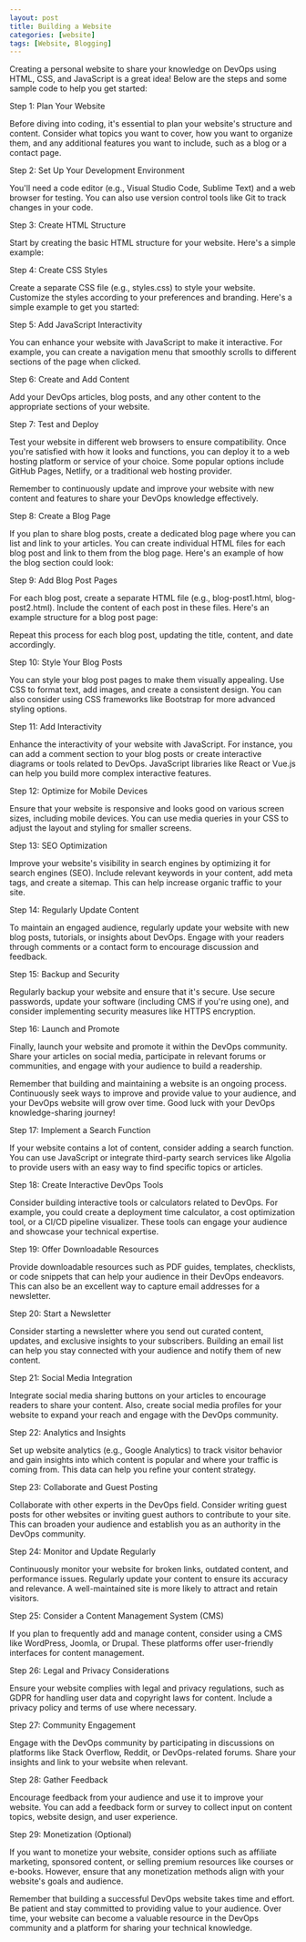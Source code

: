 ```yaml
---
layout: post
title: Building a Website
categories: [website]
tags: [Website, Blogging]
---
```


Creating a personal website to share your knowledge on DevOps using HTML, CSS, and JavaScript is a great idea! Below are the steps and some sample code to help you get started: 

 

Step 1: Plan Your Website 

 

Before diving into coding, it's essential to plan your website's structure and content. Consider what topics you want to cover, how you want to organize them, and any additional features you want to include, such as a blog or a contact page. 

 

Step 2: Set Up Your Development Environment 

 

You'll need a code editor (e.g., Visual Studio Code, Sublime Text) and a web browser for testing. You can also use version control tools like Git to track changes in your code. 

 

Step 3: Create HTML Structure 

 

Start by creating the basic HTML structure for your website. Here's a simple example: 

 

Step 4: Create CSS Styles 

 

Create a separate CSS file (e.g., styles.css) to style your website. Customize the styles according to your preferences and branding. Here's a simple example to get you started: 

 

Step 5: Add JavaScript Interactivity 

 

You can enhance your website with JavaScript to make it interactive. For example, you can create a navigation menu that smoothly scrolls to different sections of the page when clicked. 

 

Step 6: Create and Add Content 

 

Add your DevOps articles, blog posts, and any other content to the appropriate sections of your website. 

 

Step 7: Test and Deploy 

 

Test your website in different web browsers to ensure compatibility. Once you're satisfied with how it looks and functions, you can deploy it to a web hosting platform or service of your choice. Some popular options include GitHub Pages, Netlify, or a traditional web hosting provider. 

 

Remember to continuously update and improve your website with new content and features to share your DevOps knowledge effectively. 

 

 

Step 8: Create a Blog Page 

 

If you plan to share blog posts, create a dedicated blog page where you can list and link to your articles. You can create individual HTML files for each blog post and link to them from the blog page. Here's an example of how the blog section could look: 

 

Step 9: Add Blog Post Pages 

 

For each blog post, create a separate HTML file (e.g., blog-post1.html, blog-post2.html). Include the content of each post in these files. Here's an example structure for a blog post page: 

 

 

Repeat this process for each blog post, updating the title, content, and date accordingly. 

 

Step 10: Style Your Blog Posts 

 

You can style your blog post pages to make them visually appealing. Use CSS to format text, add images, and create a consistent design. You can also consider using CSS frameworks like Bootstrap for more advanced styling options. 

 

Step 11: Add Interactivity 

 

Enhance the interactivity of your website with JavaScript. For instance, you can add a comment section to your blog posts or create interactive diagrams or tools related to DevOps. JavaScript libraries like React or Vue.js can help you build more complex interactive features. 

 

Step 12: Optimize for Mobile Devices 

 

Ensure that your website is responsive and looks good on various screen sizes, including mobile devices. You can use media queries in your CSS to adjust the layout and styling for smaller screens. 

 

Step 13: SEO Optimization 

 

Improve your website's visibility in search engines by optimizing it for search engines (SEO). Include relevant keywords in your content, add meta tags, and create a sitemap. This can help increase organic traffic to your site. 

 

Step 14: Regularly Update Content 

 

To maintain an engaged audience, regularly update your website with new blog posts, tutorials, or insights about DevOps. Engage with your readers through comments or a contact form to encourage discussion and feedback. 

 

Step 15: Backup and Security 

 

Regularly backup your website and ensure that it's secure. Use secure passwords, update your software (including CMS if you're using one), and consider implementing security measures like HTTPS encryption. 

 

Step 16: Launch and Promote 

 

Finally, launch your website and promote it within the DevOps community. Share your articles on social media, participate in relevant forums or communities, and engage with your audience to build a readership. 

 

Remember that building and maintaining a website is an ongoing process. Continuously seek ways to improve and provide value to your audience, and your DevOps website will grow over time. Good luck with your DevOps knowledge-sharing journey! 

 

 

Step 17: Implement a Search Function 

 

If your website contains a lot of content, consider adding a search function. You can use JavaScript or integrate third-party search services like Algolia to provide users with an easy way to find specific topics or articles. 

 

Step 18: Create Interactive DevOps Tools 

 

Consider building interactive tools or calculators related to DevOps. For example, you could create a deployment time calculator, a cost optimization tool, or a CI/CD pipeline visualizer. These tools can engage your audience and showcase your technical expertise. 

 

Step 19: Offer Downloadable Resources 

 

Provide downloadable resources such as PDF guides, templates, checklists, or code snippets that can help your audience in their DevOps endeavors. This can also be an excellent way to capture email addresses for a newsletter. 

 

Step 20: Start a Newsletter 

 

Consider starting a newsletter where you send out curated content, updates, and exclusive insights to your subscribers. Building an email list can help you stay connected with your audience and notify them of new content. 

 

Step 21: Social Media Integration 

 

Integrate social media sharing buttons on your articles to encourage readers to share your content. Also, create social media profiles for your website to expand your reach and engage with the DevOps community. 

 

Step 22: Analytics and Insights 

 

Set up website analytics (e.g., Google Analytics) to track visitor behavior and gain insights into which content is popular and where your traffic is coming from. This data can help you refine your content strategy. 

 

Step 23: Collaborate and Guest Posting 

 

Collaborate with other experts in the DevOps field. Consider writing guest posts for other websites or inviting guest authors to contribute to your site. This can broaden your audience and establish you as an authority in the DevOps community. 

 

Step 24: Monitor and Update Regularly 

 

Continuously monitor your website for broken links, outdated content, and performance issues. Regularly update your content to ensure its accuracy and relevance. A well-maintained site is more likely to attract and retain visitors. 

 

Step 25: Consider a Content Management System (CMS) 

 

If you plan to frequently add and manage content, consider using a CMS like WordPress, Joomla, or Drupal. These platforms offer user-friendly interfaces for content management. 

 

Step 26: Legal and Privacy Considerations 

 

Ensure your website complies with legal and privacy regulations, such as GDPR for handling user data and copyright laws for content. Include a privacy policy and terms of use where necessary. 

 

Step 27: Community Engagement 

 

Engage with the DevOps community by participating in discussions on platforms like Stack Overflow, Reddit, or DevOps-related forums. Share your insights and link to your website when relevant. 

 

Step 28: Gather Feedback 

 

Encourage feedback from your audience and use it to improve your website. You can add a feedback form or survey to collect input on content topics, website design, and user experience. 

 

Step 29: Monetization (Optional) 

 

If you want to monetize your website, consider options such as affiliate marketing, sponsored content, or selling premium resources like courses or e-books. However, ensure that any monetization methods align with your website's goals and audience. 

 

Remember that building a successful DevOps website takes time and effort. Be patient and stay committed to providing value to your audience. Over time, your website can become a valuable resource in the DevOps community and a platform for sharing your technical knowledge. 
